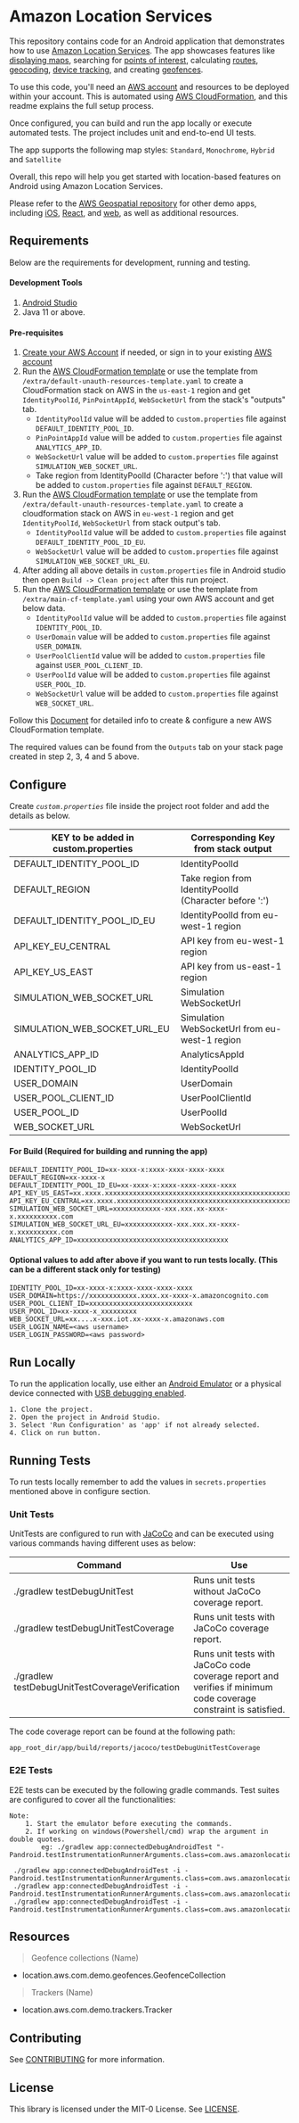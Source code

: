 
# Amazon Location Services

This repository contains code for an Android application that demonstrates how to use [Amazon Location Services](https://aws.amazon.com/location/). The app showcases features like [displaying maps](https://aws.amazon.com/location/features/#Maps), searching for [points of interest](https://aws.amazon.com/location/features/#Places), calculating [routes](https://aws.amazon.com/location/features/#Routes), [geocoding](https://aws.amazon.com/location/features/#Places), [device tracking](https://aws.amazon.com/location/features/#Trackers), and creating [geofences](https://aws.amazon.com/location/features/#Geofences).

To use this code, you'll need an [AWS account](https://aws.amazon.com/) and resources to be deployed within your account. This is automated using [AWS CloudFormation](https://aws.amazon.com/cloudformation/), and this readme explains the full setup process.

Once configured, you can build and run the app locally or execute automated tests. The project includes unit and end-to-end UI tests.

The app supports the following map styles: `Standard`, `Monochrome`, `Hybrid` and `Satellite`

Overall, this repo will help you get started with location-based features on Android using Amazon Location Services.

Please refer to the [AWS Geospatial repository](https://github.com/aws-geospatial/) for other demo apps, including [iOS](https://github.com/aws-geospatial/amazon-location-features-demo-ios), [React](https://github.com/aws-geospatial/amazon-location-samples-react), and [web](https://github.com/aws-geospatial/amazon-location-features-demo-web), as well as additional resources.

## Requirements

Below are the requirements for development, running and testing.

#### Development Tools

1. [Android Studio](https://developer.android.com/studio)
2. Java 11 or above.

#### Pre-requisites
1. [Create your AWS Account](https://repost.aws/knowledge-center/create-and-activate-aws-account) if needed, or sign in to your existing [AWS account](https://aws.amazon.com/)
2. Run the [AWS CloudFormation template](https://us-east-1.console.aws.amazon.com/cloudformation/home?region=us-east-1#/stacks/create?stackName=amazon-location-default-unauth-resources&templateURL=https://amazon-location-demo-resources.s3.us-west-2.amazonaws.com/default-unauth-resources-template.yaml) or use the template from `/extra/default-unauth-resources-template.yaml` to create a CloudFormation stack on AWS in the `us-east-1` region and get `IdentityPoolId`, `PinPointAppId`, `WebSocketUrl` from the stack's "outputs" tab.
    - `IdentityPoolId` value will be added to `custom.properties` file against `DEFAULT_IDENTITY_POOL_ID`.
    - `PinPointAppId` value will be added to `custom.properties` file against `ANALYTICS_APP_ID`.
    - `WebSocketUrl` value will be added to `custom.properties` file against `SIMULATION_WEB_SOCKET_URL`.
    - Take region from IdentityPoolId (Character before ':') that value will be added to `custom.properties` file against `DEFAULT_REGION`.
3. Run the [AWS CloudFormation template](https://eu-west-1.console.aws.amazon.com/cloudformation/home?region=eu-west-1#/stacks/create?stackName=amazon-location-default-unauth-resources&templateURL=https://amazon-location-demo-resources.s3.us-west-2.amazonaws.com/default-unauth-resources-template.yaml) or use the template from `/extra/default-unauth-resources-template.yaml` to create a cloudformation stack on AWS in `eu-west-1` region and get `IdentityPoolId`, `WebSocketUrl` from stack output's tab.
    - `IdentityPoolId` value will be added to `custom.properties` file against `DEFAULT_IDENTITY_POOL_ID_EU`.
    - `WebSocketUrl` value will be added to `custom.properties` file against `SIMULATION_WEB_SOCKET_URL_EU`.
4. After adding all above details in `custom.properties` file in Android studio then open `Build -> Clean project` after this run project.
5. Run the [AWS CloudFormation template](https://us-east-1.console.aws.amazon.com/cloudformation/home?region=us-east-1#/stacks/create?stackName=amazon-location-resources-setup&templateURL=https://amazon-location-resources-setup.s3.amazonaws.com/dev/main-cf-template.yaml) or use the template from `/extra/main-cf-template.yaml` using your own AWS account and get below data.
    - `IdentityPoolId` value will be added to `custom.properties` file against `IDENTITY_POOL_ID`.
    - `UserDomain` value will be added to `custom.properties` file against `USER_DOMAIN`.
    - `UserPoolClientId` value will be added to `custom.properties` file against `USER_POOL_CLIENT_ID`.
    - `UserPoolId` value will be added to `custom.properties` file against `USER_POOL_ID`.
    - `WebSocketUrl` value will be added to `custom.properties` file against `WEB_SOCKET_URL`.

Follow this [Document](https://location.aws.com/demo/help) for detailed info to create & configure a new AWS CloudFormation template.

The required values can be found from the `Outputs` tab on your stack page created in step 2, 3, 4 and 5 above.
## Configure

Create *`custom.properties`* file inside the project root folder and add the details as below.

| KEY to be added in custom.properties | Corresponding Key from stack output                    |
|--------------------------------------|--------------------------------------------------------|
| DEFAULT_IDENTITY_POOL_ID             | IdentityPoolId                                         |
| DEFAULT_REGION                       | Take region from IdentityPoolId (Character before ':') |
| DEFAULT_IDENTITY_POOL_ID_EU          | IdentityPoolId from eu-west-1 region                   |
| API_KEY_EU_CENTRAL                   | API key from eu-west-1 region                          |
| API_KEY_US_EAST                      | API key from us-east-1 region                          |
| SIMULATION_WEB_SOCKET_URL            | Simulation WebSocketUrl                                |
| SIMULATION_WEB_SOCKET_URL_EU         | Simulation WebSocketUrl from eu-west-1 region          |
| ANALYTICS_APP_ID                     | AnalyticsAppId                                         |
| IDENTITY_POOL_ID                     | IdentityPoolId                                         |
| USER_DOMAIN                          | UserDomain                                             |
| USER_POOL_CLIENT_ID                  | UserPoolClientId                                       |
| USER_POOL_ID                         | UserPoolId                                             |
| WEB_SOCKET_URL                       | WebSocketUrl                                           |

#### For Build (Required for building and running the app)

```
DEFAULT_IDENTITY_POOL_ID=xx-xxxx-x:xxxx-xxxx-xxxx-xxxx
DEFAULT_REGION=xx-xxxx-x
DEFAULT_IDENTITY_POOL_ID_EU=xx-xxxx-x:xxxx-xxxx-xxxx-xxxx
API_KEY_US_EAST=xx.xxxx.xxxxxxxxxxxxxxxxxxxxxxxxxxxxxxxxxxxxxxxxxxxxxxxxxxxxxxxxxxxxxxx
API_KEY_EU_CENTRAL=xx.xxxx.xxxxxxxxxxxxxxxxxxxxxxxxxxxxxxxxxxxxxxxxxxxxxxxxxxxxxxxxxxxxxxx
SIMULATION_WEB_SOCKET_URL=xxxxxxxxxxxx-xxx.xxx.xx-xxxx-x.xxxxxxxxxx.com
SIMULATION_WEB_SOCKET_URL_EU=xxxxxxxxxxxx-xxx.xxx.xx-xxxx-x.xxxxxxxxxx.com
ANALYTICS_APP_ID=xxxxxxxxxxxxxxxxxxxxxxxxxxxxxxxxxxxxxx
```

#### Optional values to add after above if you want to run tests locally. (This can be a different stack only for testing)

```
IDENTITY_POOL_ID=xx-xxxx-x:xxxx-xxxx-xxxx-xxxx
USER_DOMAIN=https://xxxxxxxxxxxx.xxxx.xx-xxxx-x.amazoncognito.com
USER_POOL_CLIENT_ID=xxxxxxxxxxxxxxxxxxxxxxxxxx
USER_POOL_ID=xx-xxxx-x_xxxxxxxxx
WEB_SOCKET_URL=xx....x-xxx.iot.xx-xxxx-x.amazonaws.com
USER_LOGIN_NAME=<aws username>
USER_LOGIN_PASSWORD=<aws password>
```

## Run Locally

To run the application locally, use either an [Android Emulator](https://developer.android.com/studio/run/emulator) or a physical device connected with [USB debugging enabled](https://developer.android.com/studio/debug/dev-options#Enable-debugging).

    1. Clone the project.
    2. Open the project in Android Studio.
    3. Select 'Run Configuration' as 'app' if not already selected.
    4. Click on run button.

## Running Tests

To run tests locally remember to add the values in `secrets.properties` mentioned above in configure section.

### Unit Tests

UnitTests are configured to run with [JaCoCo](https://www.jacoco.org/jacoco/) and can be executed using various commands having different uses as below:

| Command                                         | Use                                                                                                             |
|-------------------------------------------------|-----------------------------------------------------------------------------------------------------------------|
| ./gradlew testDebugUnitTest                     | Runs unit tests without JaCoCo coverage report.                                                                 |
| ./gradlew testDebugUnitTestCoverage             | Runs unit tests with JaCoCo coverage report.                                                                    |
| ./gradlew testDebugUnitTestCoverageVerification | Runs unit tests with JaCoCo code coverage report and verifies if minimum code coverage constraint is satisfied. |

The code coverage report can be found at the following path:

    app_root_dir/app/build/reports/jacoco/testDebugUnitTestCoverage


### E2E Tests

E2E tests can be executed by the following gradle commands. Test suites are configured to cover all the functionalities:

``` 
Note: 
    1. Start the emulator before executing the commands.
    2. If working on windows(Powershell/cmd) wrap the argument in double quotes.
        eg: ./gradlew app:connectedDebugAndroidTest "-Pandroid.testInstrumentationRunnerArguments.class=com.aws.amazonlocation.ui.MapLoadAndPlaceSearchFlowSuite"
```


     ./gradlew app:connectedDebugAndroidTest -i -Pandroid.testInstrumentationRunnerArguments.class=com.aws.amazonlocation.ui.MapLoadAndPlaceSearchFlowSuite
     ./gradlew app:connectedDebugAndroidTest -i -Pandroid.testInstrumentationRunnerArguments.class=com.aws.amazonlocation.ui.SearchDirectionFlowSuite
     ./gradlew app:connectedDebugAndroidTest -i -Pandroid.testInstrumentationRunnerArguments.class=com.aws.amazonlocation.ui.MapStylesSettingAndExplorerFlowSuite

## Resources
> Geofence collections (Name)
- location.aws.com.demo.geofences.GeofenceCollection

> Trackers (Name)
- location.aws.com.demo.trackers.Tracker

## Contributing

See [CONTRIBUTING](./CONTRIBUTING.md) for more information.


## License

This library is licensed under the MIT-0 License. See [LICENSE](./LICENSE).

